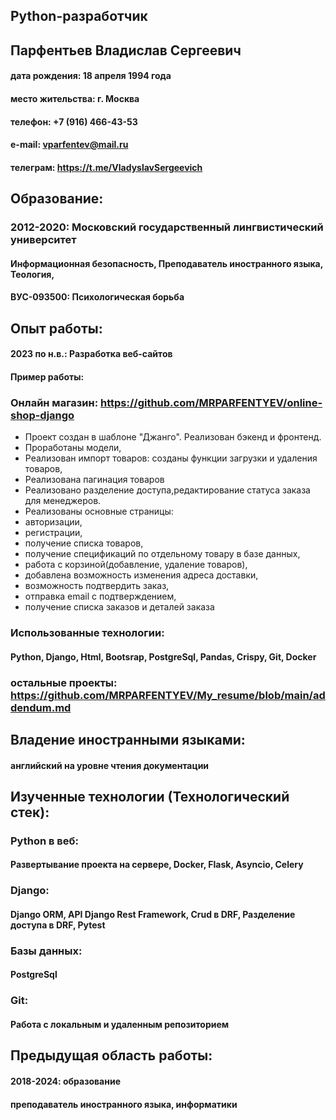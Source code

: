 ## Python-разработчик

## Парфентьев Владислав Сергеевич

#### дата рождения: 		18 апреля 1994 года
#### место жительства: 		г. Москва
#### телефон: 			+7 (916) 466-43-53 
#### e-mail: 			vparfentev@mail.ru
#### телеграм: https://t.me/VladyslavSergeevich

## Образование:

### 2012-2020:	Московский государственный лингвистический университет 
#### Информационная безопасность, Преподаватель иностранного языка, Теология,
#### ВУС-093500: Психологическая борьба

## Опыт работы:
#### 2023 по н.в.: Разработка веб-сайтов 

#### Пример работы:

### Онлайн магазин: https://github.com/MRPARFENTYEV/online-shop-django

* Проект создан в шаблоне "Джанго". Реализован бэкенд и фронтенд.
*  Проработаны модели, 
*  Реализован импорт товаров: cозданы функции загрузки и удаления товаров,
*  Реализована пагинация товаров
*  Реализовано разделение доступа,редактирование статуса заказа для менеджеров.
*  Реализованы основные страницы:
*  авторизации, 
*  регистрации,
*  получение списка товаров,
*  получение спецификаций по отдельному товару в базе данных, 
*  работа с корзиной(добавление, удаление товаров),
*  добавлена возможность изменения адреса доставки,
*  возможность подтвердить заказ,
*  отправка email с подтверждением,
*  получение списка заказов и деталей заказа

### Использованные технологии:
#### Python, Django, Html, Bootsrap, PostgreSql,  Pandas, Crispy, Git, Docker

### остальные проекты: https://github.com/MRPARFENTYEV/My_resume/blob/main/addendum.md

## Владение иностранными языками:
#### английский на уровне чтения документации 

## Изученные технологии (Технологический стек):
### Python в веб:
#### Развертывание проекта на сервере,  Docker, Flask, Asyncio, Celery

### Django:
#### Django ORM, API Django Rest Framework, Crud в DRF, Разделение доступа в DRF, Pytest

### Базы данных:
#### PostgreSql

### Git:
#### Работа с локальным и удаленным репозиторием

## Предыдущая область работы: 
#### 2018-2024: образование
#### преподаватель иностранного языка, информатики
